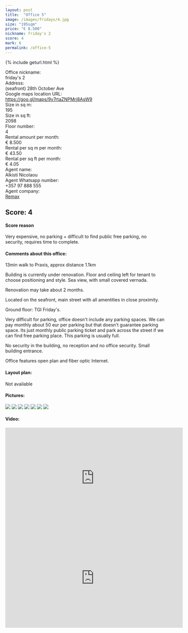 ```yaml
---
layout: post
title:  "Office 5"
image: /images/fridays/4.jpg
size: "195sqm"
price: "€ 8.500"
nickname: friday's 2
score: 4
mark: 6
permalink: /office-5
---
```

{% include geturl.html %}
<div class="office-info-grid">
    <div>Office nickname:</div>
    <div>friday's 2</div>
    <div>Address:</div>
    <div>(seafront) 28th October Ave</div>
    <div>Google maps location URL:</div>
    <div><a href="https://goo.gl/maps/9y7rtaZNPMrj8AsW9" target="_blank" rel="noopener noreferrer">https://goo.gl/maps/9y7rtaZNPMrj8AsW9</a></div>
    <div>Size in sq m:</div>
    <div>195</div>
    <div>Size in sq ft:</div>
    <div>2098</div>
    <div>Floor number:</div>
    <div>4</div>
    <div>Rental amount per month:</div>
    <div>€ 8.500</div>
    <div>Rental per sq m per month:</div>
    <div>€ 43.50</div>
    <div>Rental per sq ft per month:</div>
    <div>€ 4.05</div>
    <div>Agent name:</div>
    <div>Alkisti Nicolaou</div>
    <div>Agent Whatsapp number:</div>
    <div>+357 97 888 555</div>
    <div>Agent company:</div>
    <div><a href="https://www.remax.com.cy/" target="_blank" rel="noopener noreferrer">Remax</a></div>
</div>

## Score: 4

#### Score reason

Very expensive, no parking + difficult to find public free parking, no security, requires time to complete.

#### Comments about this office:

13min walk to Praxis, approx distance 1.1km

Building is currently under renovation. Floor and ceiling left for tenant to choose positioning and style. Sea view, with small covered vernada.

Renovation may take about 2 months.

Located on the seafront, main street with all amentities in close proximity. 

Ground floor: TGI Friday's. 

Very difficult for parking, office doesn't include any parking spaces. We can pay monthly about 50 eur per parking but that doesn't guarantee parking space. Its just monthly public parking ticket and park across the street if we can find free parking place. This parking is usually full.

No security in the building, no reception and no office security. Small building entrance.

Office features open plan and fiber optic Internet.

#### Layout plan:

Not available

#### Pictures:

<img src="{{ '/images/fridays/1.jpg' | prepend: SourceUrl }}">

<img src="{{ '/images/fridays/2.jpg' | prepend: SourceUrl }}">

<img src="{{ '/images/fridays/4.jpg' | prepend: SourceUrl }}">

<img src="{{ '/images/fridays/5.jpg' | prepend: SourceUrl }}">

<img src="{{ '/images/fridays/6.jpg' | prepend: SourceUrl }}">

<img src="{{ '/images/fridays/7.jpg' | prepend: SourceUrl }}">

<img src="{{ '/images/fridays/8.jpg' | prepend: SourceUrl }}">

#### Video:

<iframe width="560" height="315" src="https://www.youtube.com/embed/Okszf44smPo" frameborder="0" allow="accelerometer; autoplay; encrypted-media; gyroscope; picture-in-picture" allowfullscreen></iframe>

<iframe width="560" height="315" src="https://www.youtube.com/embed/MTO86IxbS9I" frameborder="0" allow="accelerometer; autoplay; encrypted-media; gyroscope; picture-in-picture" allowfullscreen></iframe>

